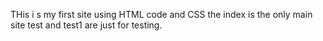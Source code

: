 THis i s my first site using HTML code and CSS the index is the only main site test and test1 are just for testing.
